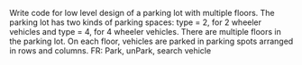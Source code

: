 Write code for low level design of a parking lot with multiple floors.
The parking lot has two kinds of parking spaces: type = 2, for 2 wheeler vehicles and type = 4, for 4 wheeler vehicles.
There are multiple floors in the parking lot. On each floor, vehicles are parked in parking spots arranged in rows and columns.
FR: Park, unPark, search vehicle



